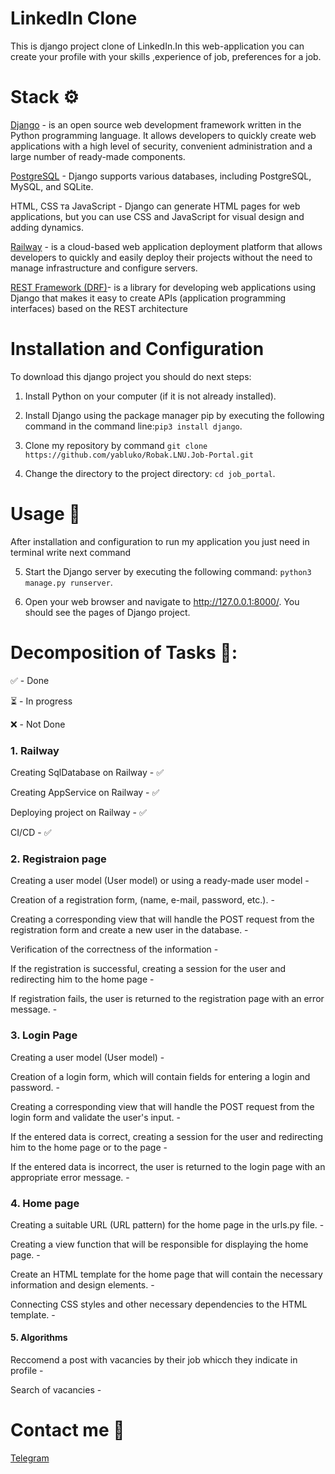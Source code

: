# LinkedIn Clone


This is django project clone of LinkedIn.In this web-application you can create your profile with your skills ,experience of job, preferences for a job.
# Stack ⚙️
[Django](https://www.djangoproject.com/) - is an open source web development framework written in the Python programming language. It allows developers to quickly create web applications with a high level of security, convenient administration and a large number of ready-made components.

[PostgreSQL](https://www.postgresql.org/) - Django supports various databases, including PostgreSQL, MySQL, and SQLite.

HTML, CSS та JavaScript - Django can generate HTML pages for web applications, but you can use CSS and JavaScript for visual design and adding dynamics.

[Railway](https://railway.app/) - is a cloud-based web application deployment platform that allows developers to quickly and easily deploy their projects without the need to manage infrastructure and configure servers.

[REST Framework (DRF)](https://www.django-rest-framework.org)- is a library for developing web applications using Django that makes it easy to create APIs (application programming interfaces) based on the REST architecture

# Installation and Configuration

To download this django project you should do next steps:

1. Install Python on your computer (if it is not already installed).

2. Install Django using the package manager pip by executing the following command in the command line:```pip3 install django```.

3. Clone my repository by command ```git clone https://github.com/yabluko/Robak.LNU.Job-Portal.git```

4. Change the directory to the project directory: ```cd job_portal```.

# Usage 🚀

After installation and configuration to run my application you just need in terminal write next command

5. Start the Django server by executing the following command: ```python3 manage.py runserver```.

6. Open your web browser and navigate to http://127.0.0.1:8000/. You should see the pages of Django project.

# Decomposition of Tasks 📝:

✅ - Done

⏳ - In progress

❌ -  Not Done 

### 1. Railway

Creating SqlDatabase on Railway - ✅

Creating AppService on Railway - ✅

Deploying project on Railway - ✅

CI/CD - ✅


### 2. Registraion page 
Creating a user model (User model) or using a ready-made user model - 

Creation of a registration form, (name, e-mail, password, etc.). - 

Creating a corresponding view that will handle the POST request from the registration form and create a new user in the database. - 

Verification of the correctness of the information  - 

If the registration is successful, creating a session for the user and redirecting him to the home page  - 

If registration fails, the user is returned to the registration page with an error message. - 

 
### 3. Login Page

Creating a user model (User model)  - 

Creation of a login form, which will contain fields for entering a login and password. - 

Creating a corresponding view that will handle the POST request from the login form and validate the user's input. - 

If the entered data is correct, creating a session for the user and redirecting him to the home page or to the page - 

If the entered data is incorrect, the user is returned to the login page with an appropriate error message. - 
 
 
 ### 4. Home page
 
 Creating a suitable URL (URL pattern) for the home page in the urls.py file. - 
 
 Creating a view function that will be responsible for displaying the home page. - 
 
 Create an HTML template for the home page that will contain the necessary information and design elements. - 
 
 Connecting CSS styles and other necessary dependencies to the HTML template. - 
 
 #### 5. Algorithms
 
 Reccomend a post with vacancies by their job whicch they indicate in profile - 
 
 Search of vacancies - 
 
 # Contact me 📱
 
 [Telegram]([[https://t.me/zhushchonka]](https://web.telegram.org/z/))
 
 
 
 
 
 
 
 
 
 
 
 
 
 
 
 
 





